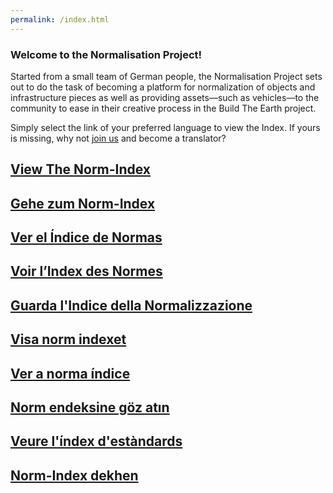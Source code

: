 ```yaml
---
permalink: /index.html
---
```


### Welcome to the Normalisation Project!

Started from a small team of German people, the Normalisation Project sets out to do the task of becoming a platform for normalization of objects and infrastructure pieces as well as providing assets—such as vehicles—to the community to ease in their creative process in the Build The Earth project.

Simply select the link of your preferred language to view the Index. If yours is missing, why not [join us](https://discord.gg/eXzrZSx) and become a translator?

<h2 class="not-heading"><a href="/EN/Index">
    <div class="inline-icon flag-EN"></div>
    <span class="icon-text">View The Norm-Index</span>
</a></h2>

<h2 class="not-heading"><a href="/DE/Index">
    <div class="inline-icon flag-DE"></div>
    <span class="icon-text">Gehe zum Norm-Index</span>
</a></h2>

<h2 class="not-heading"><a href="/ES/Index">
    <div class="inline-icon flag-ES"></div>
    <span class="icon-text">Ver el Índice de Normas</span>
</a></h2>

<h2 class="not-heading"><a href="/FR/Index">
    <div class="inline-icon flag-FR"></div>
    <span class="icon-text">Voir l’Index des Normes</span>
</a></h2>

<h2 class="not-heading"><a href="/IT/Index">
    <div class="inline-icon flag-IT"></div>
    <span class="icon-text">Guarda l'Indice della Normalizzazione</span>
</a></h2>

<h2 class="not-heading"><a href="/SV/Index">
    <div class="inline-icon flag-SV"></div>
    <span class="icon-text">Visa norm indexet</span>
</a></h2>

<h2 class="not-heading"><a href="/PT/Index">
    <div class="inline-icon flag-PT"></div>
    <span class="icon-text">Ver a norma índice</span>
</a></h2>

<h2 class="not-heading"><a href="/TR/Index">
    <div class="inline-icon flag-TR"></div>
    <span class="icon-text">Norm endeksine göz atın</span>
</a></h2>


<h2 class="not-heading"><a href="/CA/Index">
    <div class="inline-icon flag-CA"></div>
    <span class="icon-text">Veure l'índex d'estàndards</span>
</a></h2>

<h2 class="not-heading"><a href="/UH/Index">
    <div class="inline-icon flag-UH"></div>
    <span class="icon-text">Norm-Index dekhen</span>
</a></h2>
